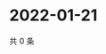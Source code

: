 # 2022-01-21

共 0 条

<!-- BEGIN WEIBO -->
<!-- 最后更新时间 Fri Jan 21 2022 13:09:56 GMT+0800 (China Standard Time) -->

<!-- END WEIBO -->
